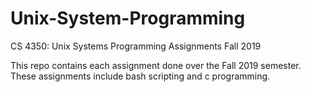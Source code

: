 # Unix-System-Programming
CS 4350: Unix Systems Programming Assignments Fall 2019

This repo contains each assignment done over the Fall 2019 semester.
These assignments include bash scripting and c programming.

